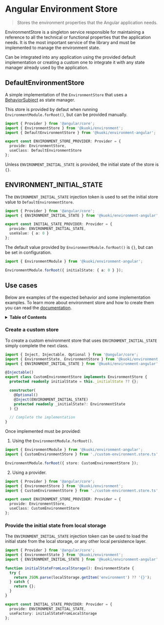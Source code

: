 # Angular Environment Store

> Stores the environment properties that the Angular application needs.

EnvironmentStore is a singleton service responsible for maintaining a reference to all the technical or functional properties that the application needs. It is the most important service of the library and must be implemented to manage the environment state.

Can be integrated into any application using the provided default implementation or creating a custom one to integrate it with any state manager already used by the application.

## DefaultEnvironmentStore

A simple implementation of the `EnvironmentStore` that uses a [BehaviorSubject](https://rxjs.dev/api/index/class/BehaviorSubject) as state manager.

This store is provided by defaut when running `EnvironmentModule.forRoot()`, but can be provided manually.

```ts
import { Provider } from '@angular/core';
import { EnvironmentStore } from '@kuoki/environment';
import { DefaultEnvironmentStore } from '@kuoki/environment-angular';

export const ENVIRONMENT_STORE_PROVIDER: Provider = {
  provide: EnvironmentStore,
  useClass: DefaultEnvironmentStore
};
```

Unless `ENVIRONMENT_INITIAL_STATE` is provided, the initial state of the store is `{}`.

## ENVIRONMENT_INITIAL_STATE

The `ENVIRONMENT_INITIAL_STATE` injection token is used to set the initial store value to `DefaultEnvironmentStore`.

```ts
import { Provider } from '@angular/core';
import { ENVIRONMENT_INITIAL_STATE } from '@kuoki/environment-angular';

export const INITIAL_STATE_PROVIDER: Provider = {
  provide: ENVIRONMENT_INITIAL_STATE,
  useValue: { a: 0 }
};
```

The default value provided by `EnvironmentModule.forRoot()` is `{}`, but can be set in configuration.

```ts
import { EnvironmentModule } from '@kuoki/environment-angular';

EnvironmentModule.forRoot({ initialState: { a: 0 } });
```

## Use cases

Below are examples of the expected behavior and some implementation examples. To learn more about environment store and how to create them you can read the [documentation](https://ricardojbarrios.github.io/kuoki/environment/modules/EnvironmentStore.html).

<details>
  <summary><strong>Table of Contents</strong></summary>
  <ol>
    <li><a href="#create-a-custom-store">Create a custom store</a></li>
    <li><a href="#provide-the-initial-state-from-local-storage">Provide the initial state from local storage</a></li>
  </ol>
</details>

### Create a custom store

To create a custom environment store that uses `ENVIRONMENT_INITIAL_STATE` simply complete the next class.

```ts
import { Inject, Injectable, Optional } from '@angular/core';
import { EnvironmentState, EnvironmentStore } from '@kuoki/environment';
import { ENVIRONMENT_INITIAL_STATE } from '@kuoki/environment-angular';

@Injectable()
export class CustomEnvironmentStore implements EnvironmentStore {
  protected readonly initialState = this._initialState ?? {};

  constructor(
    @Optional()
    @Inject(ENVIRONMENT_INITIAL_STATE)
    protected readonly _initialState?: EnvironmentState
  ) {}

  // Complete the implementation
}
```

Once implemented must be provided:

1. Using the `EnvironmentModule.forRoot()`.

```ts
import { EnvironmentModule } from '@kuoki/environment-angular';
import { CustomEnvironmentStore } from './custom-environment.store.ts';

EnvironmentModule.forRoot({ store: CustomEnvironmentStore });
```

2. Using a provider.

```ts
import { Provider } from '@angular/core';
import { EnvironmentStore } from '@kuoki/environment';
import { CustomEnvironmentStore } from './custom-environment.store.ts';

export const ENVIRONMENT_STORE_PROVIDER: Provider = {
  provide: EnvironmentStore,
  useClass: CustomEnvironmentStore
};
```

### Provide the initial state from local storage

The `ENVIRONMENT_INITIAL_STATE` injection token can be used to load the initial state from the local storage, or any other local persistence layer.

```ts
import { Provider } from '@angular/core';
import { EnvironmentState } from '@kuoki/environment';
import { ENVIRONMENT_INITIAL_STATE } from '@kuoki/environment-angular';

function initialStateFromLocalStorage(): EnvironmentState {
  try {
    return JSON.parse(localStorage.getItem('environment') ?? '{}');
  } catch {
    return {};
  }
}

export const INITIAL_STATE_PROVIDER: Provider = {
  provide: ENVIRONMENT_INITIAL_STATE,
  useFactory: initialStateFromLocalStorage
};
```
